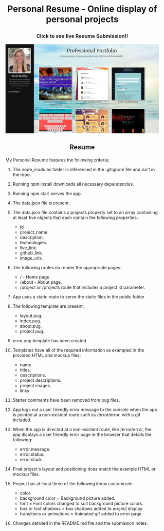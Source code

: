 <h1><b><p align="center">Personal Resume - Online display of personal projects</p></b></h1>


<h3><b><p align="center">Click to see live Resume Submission!!</p></b></h3>
<a href="https://personalresumesarahshelley.herokuapp.com/" target="_blank"><img src="https://github.com/sargef/resume/blob/master/public/images/resume.JPG"></a>

<h2><b><p align="center">Resume</p></b></h2>

My Personal Resume features the following criteria;

1. The node_modules folder is referenced in the .gitignore file and isn't in the repo.
2. Running npm install downloads all necessary dependencies.
3. Running npm start serves the app.
4. The data.json file is present.
5. The data.json file contains a projects property set to an array containing at least five objects that each contain the following properties:
      + id
      + project_name.
      + description.
      + technologies.
      + live_link.
      + github_link.
      + image_urls.
      
6. The following routes do render the appropriate pages:
      + / - Home page.
      + /about - About page.
      + /project or /projects route that includes a project id parameter.
      
7. App uses a static route to serve the static files in the public folder
8. The following template are present:
      + layout.pug.
      + index.pug.
      + about.pug.
      + project.pug.
      
9. error.pug template has been created.
10. Templates have all of the required information as exampled in the provided HTML and mockup files:
      + name.
      + titles.
      + descriptions.
      + project descriptions.
      + project images.
      + links.
      
11. Starter comments have been removed from pug files.
12. App logs out a user friendly error message to the console when the app is pointed at a non-existent route such as /error/error. with a gif included.
13. When the app is directed at a non-existent route, like /error/error, the app displays a user friendly error page in the browser that details the following:
      + error.message.
      + error.status.
      + error.stack.
      
14. Final project's layout and positioning does match the example HTML or mockup files.
15. Project has at least three of the following items customized:
      + color.
      + background color = Background picture added.
      + font = Font colors changed to suit background picture colors.
      + box or text shadows = box shadows added to project display.
      + transitions or animations = Animated gif added to error page.
      
16. Changes detailed in the README.md file and the submission notes.

      
